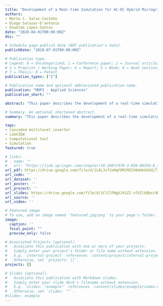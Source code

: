 ```yaml
---
title: "Development of a Real-time Simulation for AC-DC Hybrid Microgrids"
authors:
- María C. Salas-Castaño
- Diego Salazar-D'antonio
- Oswaldo López-Santos
date: "2020-04-01T00:00:00Z"
doi: ""

# Schedule page publish date (NOT publication's date).
publishDate: "2018-07-01T00:00:00Z"

# Publication type.
# Legend: 0 = Uncategorized; 1 = Conference paper; 2 = Journal article;
# 3 = Preprint / Working Paper; 4 = Report; 5 = Book; 6 = Book section;
# 7 = Thesis; 8 = Patent
publication_types: ["2"]

# Publication name and optional abbreviated publication name.
publication: "MDPI - Applied Sciences"
publication_short: ""

abstract: "This paper describes the development of a real-time simulation platform able to analyze the behavior of an AC-DC hybrid microgrid in face of different generation-consumption scenarios and using different kind of control systems. The proposed tool is a multiple-input multiple-output (MIMO) control plant assembled using building blocks which contain simplified models of photovoltaic (PV) modules, wind turbines (WT), battery arrays (energy storage units, ESU), and different types of DC and AC loads. The variable used as output of these blocks is the power which is the main innovative feature of the simulation. By defining a generation profile, PV and WT are modeled taking into account the environmental conditions and the efficiency of the maximum power point tracking (MPPT) algorithms. ESUs are modeled from the intrinsic characteristics of the batteries considering constant-current-constant-voltage charge and using the standard State of Charge (SoC) approach to compute autonomy. To define a consumption profile, DC loads are modeled as constant resistive (CRL), constant-current (CCL) and constant-power (CPL) loads, whereas the AC loads are modeled by means of their active power. Unidirectional and bidirectional power conversion stages are modeled using an efficiency profile which can be obtained from experiments with the real converters. The control of the microgrid is accomplished through the power extracted or transferred by these converters. In order to validate the accuracy of the simulation platform and its potentiality, a distributed control is proposed to perform the corresponding tests obtaining the presented results. As it is demonstrated, the developed platform is powerful for the study of control techniques and power management strategies for real hybrid microgrids."

# Summary. An optional shortened abstract.
summary: "This paper describes the development of a real-time simulation platform able to analyze the behavior of an AC-DC hybrid microgrid in face of different generation-consumption scenarios and using different kind of control systems. The proposed tool is a multiple-input multiple-output (MIMO) control plant assembled using building blocks which contain simplified models of photovoltaic (PV) modules, wind turbines (WT), battery arrays (energy storage units, ESU), and different types of DC and AC loads. The variable used as output of these blocks is the power which is the main innovative feature of the simulation. By defining a generation profile, PV and WT are modeled taking into account the environmental conditions and the efficiency of the maximum power point tracking (MPPT) algorithms. ESUs are modeled from the intrinsic characteristics of the batteries considering constant-current-constant-voltage charge and using the standard State of Charge (SoC) approach to compute autonomy. To define a consumption profile, DC loads are modeled as constant resistive (CRL), constant-current (CCL) and constant-power (CPL) loads, whereas the AC loads are modeled by means of their active power. Unidirectional and bidirectional power conversion stages are modeled using an efficiency profile which can be obtained from experiments with the real converters. The control of the microgrid is accomplished through the power extracted or transferred by these converters. In order to validate the accuracy of the simulation platform and its potentiality, a distributed control is proposed to perform the corresponding tests obtaining the presented results. As it is demonstrated, the developed platform is powerful for the study of control techniques and power management strategies for real hybrid microgrids."

tags:
- Cascaded multilevel inverter
- LabVIEW
- Computational tool
- Simulation
featured: true

# links:
# - name: ""
#   url: "https://link.springer.com/chapter/10.1007/978-3-030-00350-0_42"
url_pdf: https://drive.google.com/file/d/1L8L3vf2xHqFDRCMZ2VAUmkGXVdjTjiQR/view?usp=sharing
url_code: ''
url_dataset: ''
url_poster: ''
url_project: ''
url_slides: https://drive.google.com/file/d/1ClClFNgkJtGZZ-zfX2lkQbst4BSYMn-x/view?usp=sharing
url_source: ''
url_video: ''

# Featured image
# To use, add an image named `featured.jpg/png` to your page's folder. 
image: 
  caption: ''
  focal_point: ""
  preview_only: false

# Associated Projects (optional).
#   Associate this publication with one or more of your projects.
#   Simply enter your project's folder or file name without extension.
#   E.g. `internal-project` references `content/project/internal-project/index.md`.
#   Otherwise, set `projects: []`.
projects: []

# Slides (optional).
#   Associate this publication with Markdown slides.
#   Simply enter your slide deck's filename without extension.
#   E.g. `slides: "example"` references `content/slides/example/index.md`.
#   Otherwise, set `slides: ""`.
#slides: example
---
```


